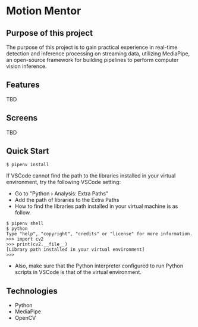 # Motion Mentor

## Purpose of this project
The purpose of this project is to gain practical experience in real-time detection and inference processing on streaming data, utilizing MediaPipe, an open-source framework for building pipelines to perform computer vision inference.

## Features
TBD

## Screens
TBD

## Quick Start
```
$ pipenv install
```

If VSCode cannot find the path to the libraries installed in your virtual environment, try the following VSCode setting:
* Go to "Python › Analysis: Extra Paths"
* Add the path of libraries to the Extra Paths
* How to find the libraries path installed in your virtual machine is as follow.
```
$ pipenv shell
$ python 
Type "help", "copyright", "credits" or "license" for more information.
>>> import cv2
>>> print(cv2.__file__)
[Library path installed in your virtual environment]
>>> 
```
* Also, make sure that the Python interpreter configured to run Python scripts in VSCode is that of the virtual environment.

## Technologies
* Python
* MediaPipe
* OpenCV
